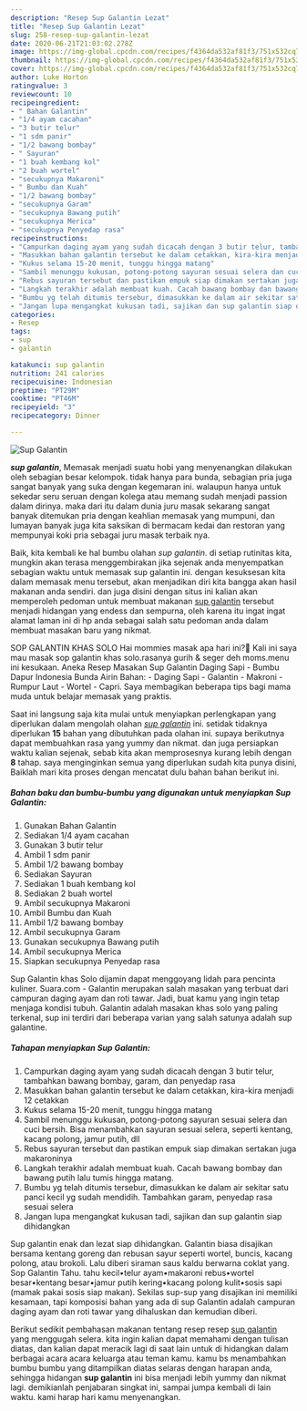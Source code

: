 ```yaml
---
description: "Resep Sup Galantin Lezat"
title: "Resep Sup Galantin Lezat"
slug: 258-resep-sup-galantin-lezat
date: 2020-06-21T21:03:02.278Z
image: https://img-global.cpcdn.com/recipes/f4364da532af81f3/751x532cq70/sup-galantin-foto-resep-utama.jpg
thumbnail: https://img-global.cpcdn.com/recipes/f4364da532af81f3/751x532cq70/sup-galantin-foto-resep-utama.jpg
cover: https://img-global.cpcdn.com/recipes/f4364da532af81f3/751x532cq70/sup-galantin-foto-resep-utama.jpg
author: Luke Horton
ratingvalue: 3
reviewcount: 10
recipeingredient:
- " Bahan Galantin"
- "1/4 ayam cacahan"
- "3 butir telur"
- "1 sdm panir"
- "1/2 bawang bombay"
- " Sayuran"
- "1 buah kembang kol"
- "2 buah wortel"
- "secukupnya Makaroni"
- " Bumbu dan Kuah"
- "1/2 bawang bombay"
- "secukupnya Garam"
- "secukupnya Bawang putih"
- "secukupnya Merica"
- "secukupnya Penyedap rasa"
recipeinstructions:
- "Campurkan daging ayam yang sudah dicacah dengan 3 butir telur, tambahkan bawang bombay, garam, dan penyedap rasa"
- "Masukkan bahan galantin tersebut ke dalam cetakkan, kira-kira menjadi 12 cetakkan"
- "Kukus selama 15-20 menit, tunggu hingga matang"
- "Sambil menunggu kukusan, potong-potong sayuran sesuai selera dan cuci bersih. Bisa menambahkan sayuran sesuai selera, seperti kentang, kacang polong, jamur putih, dll"
- "Rebus sayuran tersebut dan pastikan empuk siap dimakan sertakan juga makaroninya"
- "Langkah terakhir adalah membuat kuah. Cacah bawang bombay dan bawang putih lalu tumis hingga matang."
- "Bumbu yg telah ditumis tersebur, dimasukkan ke dalam air sekitar satu panci kecil yg sudah mendidih. Tambahkan garam, penyedap rasa sesuai selera"
- "Jangan lupa mengangkat kukusan tadi, sajikan dan sup galantin siap dihidangkan"
categories:
- Resep
tags:
- sup
- galantin

katakunci: sup galantin 
nutrition: 241 calories
recipecuisine: Indonesian
preptime: "PT29M"
cooktime: "PT46M"
recipeyield: "3"
recipecategory: Dinner

---
```



![Sup Galantin](https://img-global.cpcdn.com/recipes/f4364da532af81f3/751x532cq70/sup-galantin-foto-resep-utama.jpg)

<b><i>sup galantin</i></b>, Memasak menjadi suatu hobi yang menyenangkan dilakukan oleh sebagian besar kelompok. tidak hanya para bunda, sebagian pria juga sangat banyak yang suka dengan kegemaran ini. walaupun hanya untuk sekedar seru seruan dengan kolega atau memang sudah menjadi passion dalam dirinya. maka dari itu dalam dunia juru masak sekarang sangat banyak ditemukan pria dengan keahlian memasak yang mumpuni, dan lumayan banyak juga kita saksikan di bermacam kedai dan restoran yang mempunyai koki pria sebagai juru masak terbaik nya.

Baik, kita kembali ke hal bumbu olahan <i>sup galantin</i>. di setiap rutinitas kita, mungkin akan terasa menggembirakan jika sejenak anda menyempatkan sebagian waktu untuk memasak sup galantin ini. dengan kesuksesan kita dalam memasak menu tersebut, akan menjadikan diri kita bangga akan hasil makanan anda sendiri. dan juga disini dengan situs ini kalian akan memperoleh pedoman untuk membuat makanan <u>sup galantin</u> tersebut menjadi hidangan yang endess dan sempurna, oleh karena itu ingat ingat alamat laman ini di hp anda sebagai salah satu pedoman anda dalam membuat masakan baru yang nikmat.

SOP GALANTIN KHAS SOLO Hai mommies masak apa hari ini?🙋 Kali ini saya mau masak sop galantin khas solo.rasanya gurih &amp; seger deh moms.menu ini kesukaan. Aneka Resep Masakan Sup Galantin Daging Sapi - Bumbu Dapur Indonesia Bunda Airin Bahan: - Daging Sapi - Galantin - Makroni - Rumpur Laut - Wortel - Capri. Saya membagikan beberapa tips bagi mama muda untuk belajar memasak yang praktis.


Saat ini langsung saja kita mulai untuk menyiapkan perlengkapan yang diperlukan dalam mengolah olahan <u><i>sup galantin</i></u> ini. setidak tidaknya diperlukan <b>15</b> bahan yang dibutuhkan pada olahan ini. supaya berikutnya dapat membuahkan rasa yang yummy dan nikmat. dan juga persiapkan waktu kalian sejenak, sebab kita akan memprosesnya kurang lebih dengan <b>8</b> tahap. saya menginginkan semua yang diperlukan sudah kita punya disini, Baiklah mari kita proses dengan mencatat dulu bahan bahan berikut ini.

<!--inarticleads1-->

##### Bahan baku dan bumbu-bumbu yang digunakan untuk menyiapkan Sup Galantin:

1. Gunakan  Bahan Galantin
1. Sediakan 1/4 ayam cacahan
1. Gunakan 3 butir telur
1. Ambil 1 sdm panir
1. Ambil 1/2 bawang bombay
1. Sediakan  Sayuran
1. Sediakan 1 buah kembang kol
1. Sediakan 2 buah wortel
1. Ambil secukupnya Makaroni
1. Ambil  Bumbu dan Kuah
1. Ambil 1/2 bawang bombay
1. Ambil secukupnya Garam
1. Gunakan secukupnya Bawang putih
1. Ambil secukupnya Merica
1. Siapkan secukupnya Penyedap rasa


Sup Galantin khas Solo dijamin dapat menggoyang lidah para pencinta kuliner. Suara.com - Galantin merupakan salah masakan yang terbuat dari campuran daging ayam dan roti tawar. Jadi, buat kamu yang ingin tetap menjaga kondisi tubuh. Galantin adalah masakan khas solo yang paling terkenal, sup ini terdiri dari beberapa varian yang salah satunya adalah sup galantine. 

<!--inarticleads2-->

##### Tahapan menyiapkan Sup Galantin:

1. Campurkan daging ayam yang sudah dicacah dengan 3 butir telur, tambahkan bawang bombay, garam, dan penyedap rasa
1. Masukkan bahan galantin tersebut ke dalam cetakkan, kira-kira menjadi 12 cetakkan
1. Kukus selama 15-20 menit, tunggu hingga matang
1. Sambil menunggu kukusan, potong-potong sayuran sesuai selera dan cuci bersih. Bisa menambahkan sayuran sesuai selera, seperti kentang, kacang polong, jamur putih, dll
1. Rebus sayuran tersebut dan pastikan empuk siap dimakan sertakan juga makaroninya
1. Langkah terakhir adalah membuat kuah. Cacah bawang bombay dan bawang putih lalu tumis hingga matang.
1. Bumbu yg telah ditumis tersebur, dimasukkan ke dalam air sekitar satu panci kecil yg sudah mendidih. Tambahkan garam, penyedap rasa sesuai selera
1. Jangan lupa mengangkat kukusan tadi, sajikan dan sup galantin siap dihidangkan


Sup galantin enak dan lezat siap dihidangkan. Galantin biasa disajikan bersama kentang goreng dan rebusan sayur seperti wortel, buncis, kacang polong, atau brokoli. Lalu diberi siraman saus kaldu berwarna coklat yang. Sop Galantin Tahu. tahu kecil•telur ayam•makaroni rebus•wortel besar•kentang besar•jamur putih kering•kacang polong kulit•sosis sapi (mamak pakai sosis siap makan). Sekilas sup-sup yang disajikan ini memiliki kesamaan, tapi komposisi bahan yang ada di sup Galantin adalah campuran daging ayam dan roti tawar yang dihaluskan dan kemudian diberi. 

Berikut sedikit pembahasan makanan tentang resep resep <u>sup galantin</u> yang menggugah selera. kita ingin kalian dapat memahami dengan tulisan diatas, dan kalian dapat meracik lagi di saat lain untuk di hidangkan dalam berbagai acara acara keluarga atau teman kamu. kamu bs menambahkan bumbu bumbu yang ditampilkan diatas selaras dengan harapan anda, sehingga hidangan <b>sup galantin</b> ini bisa menjadi lebih yummy dan nikmat lagi. demikianlah penjabaran singkat ini, sampai jumpa kembali di lain waktu. kami harap hari kamu menyenangkan.
